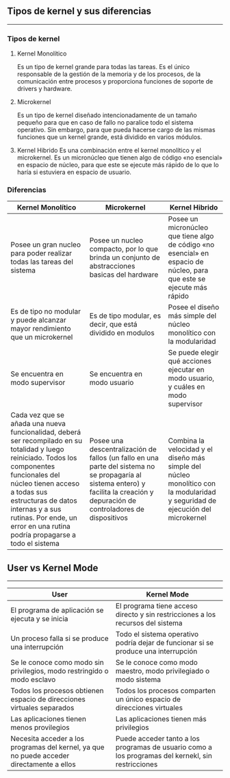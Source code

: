 ## Tipos de kernel y sus diferencias
---
### Tipos de kernel
1. Kernel Monolítico 

    Es un tipo de kernel grande para todas las tareas. Es el único responsable de la gestión de la memoria y de los procesos, de la comunicación entre procesos y proporciona funciones de soporte de drivers y hardware.

2. Microkernel

    Es un tipo de kernel diseñado intencionadamente de un tamaño pequeño para que en caso de fallo no paralice todo el sistema operativo. Sin embargo, para que pueda hacerse cargo de las mismas funciones que un kernel grande, está dividido en varios módulos.

3. Kernel Hibrido
    Es una combinación entre el kernel monolítico y el microkernel. Es un micronúcleo que tienen algo de código «no esencial» en espacio de núcleo, para que este se ejecute más rápido de lo que lo haría si estuviera en espacio de usuario. 

### Diferencias

| Kernel Monolítico| Microkernel| Kernel Hibrido|
| -- | -- | -- |
| Posee un gran nucleo para poder realizar todas las tareas del sistema | Posee un nucleo compacto, por lo que brinda un conjunto de abstracciones basicas del hardware | Posee un micronúcleo que tiene algo de código  «no esencial» en espacio de núcleo, para que este se ejecute más rápido |
| Es de tipo no modular y puede alcanzar mayor rendimiento que un microkernel | Es de tipo modular, es decir, que está dividido en modulos | Posee el diseño más simple del núcleo monolítico con la modularidad |
| Se encuentra en modo supervisor | Se encuentra en modo usuario | Se puede elegir qué acciones ejecutar en modo usuario, y cuáles en modo supervisor |
| Cada vez que se añada una nueva funcionalidad, deberá ser recompilado en su totalidad y luego reiniciado. Todos los componentes funcionales del núcleo tienen acceso a todas sus estructuras de datos internas y a sus rutinas. Por ende, un error en una rutina podría propagarse a todo el sistema | Posee una descentralización de fallos (un fallo en una parte del sistema no se propagaría al sistema entero) y facilita la creación y depuración de controladores de dispositivos | Combina la velocidad y el diseño más simple del núcleo monolítico con la modularidad y seguridad de ejecución del microkernel |




## User vs Kernel Mode
---
|User | Kernel Mode |
| -- | -- |
| El programa de aplicación se ejecuta y se inicia | El programa tiene acceso directo y sin restricciones a los recursos del sistema |
| Un proceso falla si se produce una interrupción | Todo el sistema operativo podría dejar de funcionar si se produce una interrupción |
| Se le conoce como modo sin privilegios, modo restringido o modo esclavo | Se le conoce como modo maestro, modo privilegiado o modo sistema |
| Todos los procesos obtienen espacio de direcciones virtuales separados | Todos los procesos comparten un único espacio de direcciones virtuales | 
| Las aplicaciones tienen menos provilegios | Las aplicaciones tienen más privilegios |
| Necesita acceder a los programas del kernel, ya que no puede acceder directamente a ellos | Puede acceder tanto a los programas de usuario como a los programas del kernekl, sin restricciones |